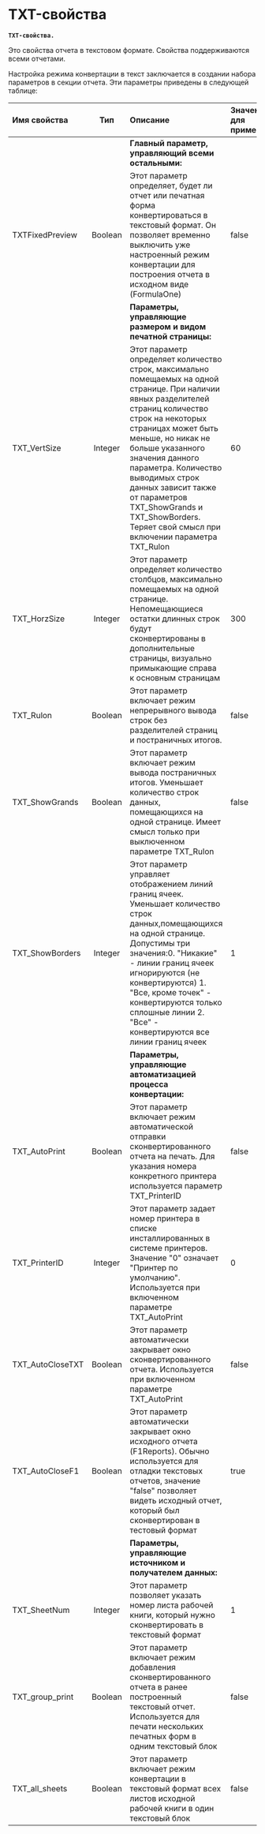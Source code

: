# TXT-свойства

**`TXT-свойства.`** 

Это свойства отчета в текстовом формате. Свойства поддерживаются всеми отчетами.

Настройка режима конвертации в текст заключается в создании набора параметров в секции отчета. Эти параметры приведены в следующей таблице:

| **Имя свойства** | **Тип** | **Описание** | **Значение для примера** |
| :------------- |:-------------:| :-----| :-----|
|   |   | **Главный параметр, управляющий всеми остальными:** |   |
| TXTFixedPreview | Boolean | Этот параметр определяет, будет ли отчет или печатная форма конвертироваться в текстовый формат. Он позволяет временно выключить уже настроенный режим конвертации для построения отчета в исходном виде \(FormulaOne\) | false |
|   |   |  **Параметры, управляющие размером и видом печатной страницы:** |   |
| TXT\_VertSize | Integer | Этот параметр определяет количество строк, максимально помещаемых на одной странице.  При наличии явных разделителей страниц количество строк на некоторых страницах может быть меньше, но никак не больше указанного значения данного параметра. Количество выводимых строк данных зависит также от параметров TXT\_ShowGrands и TXT\_ShowBorders. Теряет свой смысл при включении параметра TXT\_Rulon | 60 |
| TXT\_HorzSize | Integer | Этот параметр определяет количество столбцов, максимально помещаемых на одной странице. Непомещающиеся остатки длинных строк будут сконвертированы в дополнительные страницы, визуально примыкающие справа к основным страницам | 300 |
| TXT\_Rulon | Boolean | Этот параметр включает режим непрерывного вывода строк без разделителей страниц и постраничных итогов. | false |
| TXT\_ShowGrands | Boolean | Этот параметр включает режим вывода постраничных итогов. Уменьшает количество строк данных, помещающихся на одной странице. Имеет смысл только при выключенном параметре TXT\_Rulon | false |
| TXT\_ShowBorders | Integer | Этот параметр управляет отображением линий границ ячеек. Уменьшает количество строк данных,помещающихся на одной странице. Допустимы три значения:0. "Никакие" - линии границ ячеек игнорируются \(не конвертируются\) 1. "Все, кроме точек" - конвертируются только сплошные линии 2. "Все" - конвертируются все линии границ ячеек | 1 |
|   |   | **Параметры, управляющие автоматизацией процесса конвертации:** |   |
| TXT\_AutoPrint | Boolean | Этот параметр включает режим автоматической отправки сконвертированного отчета на печать.  Для указания номера конкретного принтера используется параметр TXT\_PrinterID | false |
| TXT\_PrinterID | Integer | Этот параметр задает номер принтера в списке инсталлированных в системе принтеров.  Значение "0" означает "Принтер по умолчанию". Используется при включенном параметре TXT\_AutoPrint | 0 |
| TXT\_AutoCloseTXT | Boolean | Этот параметр автоматически закрывает окно сконвертированного отчета. Используется при включенном параметре TXT\_AutoPrint | false |
| TXT\_AutoCloseF1 | Boolean | Этот параметр автоматически закрывает окно исходного отчета \(F1Reports\).  Обычно используется для отладки текстовых отчетов, значение "false" позволяет видеть исходный отчет, который был сконвертирован в тестовый формат  | true |
|   |   |  **Параметры, управляющие источником и получателем данных:** |   |
| TXT\_SheetNum | Integer | Этот параметр позволяет указать номер листа рабочей книги, который нужно сконвертировать в текстовый формат | 1 |
| TXT\_group\_print | Boolean | Этот параметр включает режим добавления сконвертированного отчета в ранее построенный текстовый отчет. Используется для печати нескольких печатных форм в одним текстовый блок | false |
| TXT\_all\_sheets | Boolean | Этот параметр включает режим конвертации в текстовый формат всех листов исходной рабочей книги в один текстовый блок | false |

